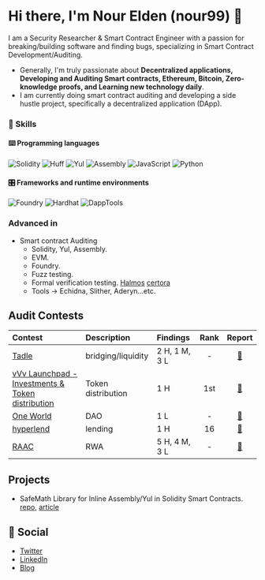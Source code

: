 # Hi there, I'm Nour Elden (nour99) 👋

<!-- Add an introductory paragraph about yourself -->
I am a Security Researcher & Smart Contract Engineer with a passion for breaking/building software and finding bugs, specializing in Smart Contract Development/Auditing.
- Generally, I'm truly passionate about **Decentralized applications, Developing and Auditing Smart contracts, Ethereum, Bitcoin, Zero-knowledge proofs, and Learning new technology daily**.
- I am currently doing smart contract auditing and developing a side hustle project, specifically a decentralized application (DApp).
### 🎯 Skills

#### ⌨️ Programming languages
![Solidity](https://img.shields.io/badge/Solidity-363636?style=for-the-badge&logo=solidity&logoColor=white)
![Huff](https://img.shields.io/badge/Huff-000000?style=for-the-badge&logoColor=white)
![Yul](https://img.shields.io/badge/Yul-342e37?style=for-the-badge)
![Assembly](https://img.shields.io/badge/Assembly-007acc?style=for-the-badge)
![JavaScript](https://img.shields.io/badge/JavaScript-F7DF1E?style=for-the-badge&logo=javascript&logoColor=black)
![Python](https://img.shields.io/badge/Python-3776AB?style=for-the-badge&logo=python&logoColor=white)

#### 🎛 Frameworks and runtime environments
![Foundry](https://img.shields.io/badge/Foundry-20232a?style=for-the-badge)
![Hardhat](https://img.shields.io/badge/Hardhat-4CAF50?style=for-the-badge&logo=hardhat&logoColor=white)
![DappTools](https://img.shields.io/badge/DappTools-FE7A16?style=for-the-badge)

### Advanced in
- Smart contract Auditing
  - Solidity, Yul, Assembly.
  - EVM.
  - Foundry.
  - Fuzz testing.
  - Formal verification testing. [Halmos](https://github.com/a16z/halmos) [certora](https://www.certora.com/prover)
  - Tools -> Echidna, Slither, Aderyn...etc.

## Audit Contests
|Contest|Description|Findings|Rank|Report|
|:------|:----------|:-------|:--:|:----:|
|[Tadle](https://codehawks.cyfrin.io/c/2024-08-tadle)|bridging/liquidity|2 H, 1 M, 3 L|-|[📄](https://codehawks.cyfrin.io/c/2024-08-tadle/results?lt=contest&sc=reward&sj=reward&page=1&t=report)|
|[vVv Launchpad - Investments & Token distribution](https://audits.sherlock.xyz/contests/647)|Token distribution|1 H| 1st |[📄](https://audits.sherlock.xyz/contests/647/report)|
|[One World](https://codehawks.cyfrin.io/c/2024-11-one-world)|DAO|1 L| - |[📄](https://codehawks.cyfrin.io/c/2024-11-one-world/results?lt=contest&sc=reward&sj=reward&page=1&t=report)|
|[hyperlend](https://cantina.xyz/competitions/cd180bb3-5d7d-46ed-8b99-d905e54a9d0b)|lending|1 H| 16 |[📄](https://cantina.xyz/competitions/cd180bb3-5d7d-46ed-8b99-d905e54a9d0b)|
|[RAAC](https://codehawks.cyfrin.io/c/2025-02-raac)|RWA|5 H, 4 M, 3 L| - |[📄](https://codehawks.cyfrin.io/c/2025-02-raac/results?lt=contest&page=25&sc=reward&sj=reward&t=report)|


## Projects
- SafeMath Library for Inline Assembly/Yul in Solidity Smart Contracts. [repo](https://github.com/nour608/assembly-safeMath-library), [article](https://nour99.hashnode.dev/safemath-library-for-inline-assemblyyul-in-solidity-smart-contracts)

## 🔗 Social 
- [Twitter](https://twitter.com/nour608)
- [LinkedIn](https://www.linkedin.com/in/nour-elden-nader-0845581b3/)
- [Blog](https://nour99.hashnode.dev/)
